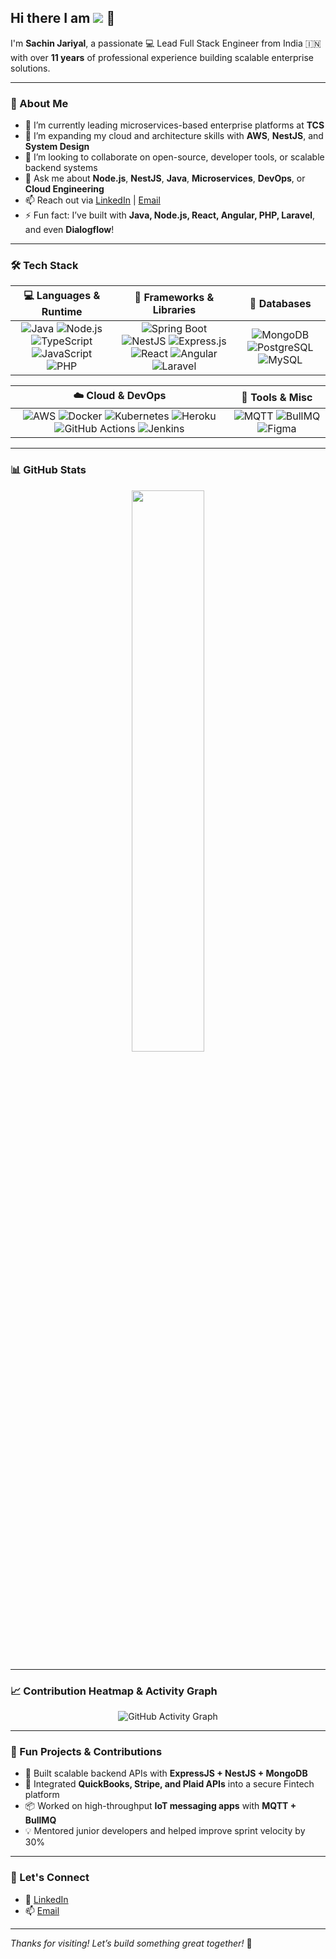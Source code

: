 ## Hi there I am [<img src="https://img.shields.io/badge/Sachin%20Jariyal-LinkedIn-blue?logo=linkedin&style=flat-square" />](https://linkedin.com/in/sachin-jariyal) 👋

<!--
**sachin-jariyal/sachin-jariyal** is a ✨ _special_ ✨ repository because its `README.md` (this file) appears on your GitHub profile.
-->

I'm **Sachin Jariyal**, a passionate 💻 Lead Full Stack Engineer from India 🇮🇳 with over **11 years** of professional experience building scalable enterprise solutions.

---

### 🚀 About Me

- 🔭 I’m currently leading microservices-based enterprise platforms at **TCS**
- 🌱 I’m expanding my cloud and architecture skills with **AWS**, **NestJS**, and **System Design**
- 👯 I’m looking to collaborate on open-source, developer tools, or scalable backend systems
- 💬 Ask me about **Node.js**, **NestJS**, **Java**, **Microservices**, **DevOps**, or **Cloud Engineering**
- 📫 Reach out via [LinkedIn](https://linkedin.com/in/sachin-jariyal) | [Email](mailto:sachinjariyal9@gmail.com)
- ⚡ Fun fact: I’ve built with **Java, Node.js, React, Angular, PHP, Laravel**, and even **Dialogflow**!

---

### 🛠️ Tech Stack

| 💻 Languages & Runtime | 🚀 Frameworks & Libraries | 🧠 Databases |
|:----------------------:|:-------------------------:|:------------:|
| ![Java](https://img.shields.io/badge/Java-blue?logo=java&logoColor=white) ![Node.js](https://img.shields.io/badge/Node.js-339933?logo=node.js&logoColor=white) ![TypeScript](https://img.shields.io/badge/TypeScript-007ACC?logo=typescript&logoColor=white) ![JavaScript](https://img.shields.io/badge/JavaScript-F7DF1E?logo=javascript&logoColor=black) ![PHP](https://img.shields.io/badge/PHP-777BB4?logo=php&logoColor=white) | ![Spring Boot](https://img.shields.io/badge/Spring_Boot-6DB33F?logo=spring&logoColor=white) ![NestJS](https://img.shields.io/badge/NestJS-E0234E?logo=nestjs&logoColor=white) ![Express.js](https://img.shields.io/badge/Express.js-000000?logo=express&logoColor=white) ![React](https://img.shields.io/badge/React-61DAFB?logo=react&logoColor=black) ![Angular](https://img.shields.io/badge/Angular-DD0031?logo=angular&logoColor=white) ![Laravel](https://img.shields.io/badge/Laravel-FF2D20?logo=laravel&logoColor=white) | ![MongoDB](https://img.shields.io/badge/MongoDB-47A248?logo=mongodb&logoColor=white) ![PostgreSQL](https://img.shields.io/badge/PostgreSQL-336791?logo=postgresql&logoColor=white) ![MySQL](https://img.shields.io/badge/MySQL-4479A1?logo=mysql&logoColor=white) |

| ☁️ Cloud & DevOps | 🧰 Tools & Misc |
|:------------------:|:--------------:|
| ![AWS](https://img.shields.io/badge/AWS-232F3E?logo=amazonaws&logoColor=white) ![Docker](https://img.shields.io/badge/Docker-2496ED?logo=docker&logoColor=white) ![Kubernetes](https://img.shields.io/badge/Kubernetes-326CE5?logo=kubernetes&logoColor=white) ![Heroku](https://img.shields.io/badge/Heroku-430098?logo=heroku&logoColor=white) ![GitHub Actions](https://img.shields.io/badge/GitHub_Actions-2088FF?logo=githubactions&logoColor=white) ![Jenkins](https://img.shields.io/badge/Jenkins-D24939?logo=jenkins&logoColor=white) | ![MQTT](https://img.shields.io/badge/MQTT-660066?logo=iot&logoColor=white) ![BullMQ](https://img.shields.io/badge/BullMQ-DD0000?logo=nodedotjs&logoColor=white) ![Figma](https://img.shields.io/badge/Figma-F24E1E?logo=figma&logoColor=white) |

---

### 📊 GitHub Stats

<p align="center">
  <img src="https://github-readme-stats.vercel.app/api?username=sachin-jariyal&show_icons=true&theme=tokyonight" width="48%" />
</p>

---

### 📈 Contribution Heatmap & Activity Graph

<p align="center">
  <img src="https://github-readme-activity-graph.vercel.app/graph?username=sachin-jariyal&theme=tokyo-night&area=true&hide_border=true" alt="GitHub Activity Graph" />
</p>

---

### 🧠 Fun Projects & Contributions

- 🔧 Built scalable backend APIs with **ExpressJS + NestJS + MongoDB**
- 🧾 Integrated **QuickBooks, Stripe, and Plaid APIs** into a secure Fintech platform
- 📦 Worked on high-throughput **IoT messaging apps** with **MQTT + BullMQ**
- 💡 Mentored junior developers and helped improve sprint velocity by 30%

---

### 🤝 Let's Connect

- 🔗 [LinkedIn](https://linkedin.com/in/sachin-jariyal)
- 📫 [Email](mailto:sachinjariyal9@gmail.com)

---

_Thanks for visiting! Let’s build something great together!_ 🚀
